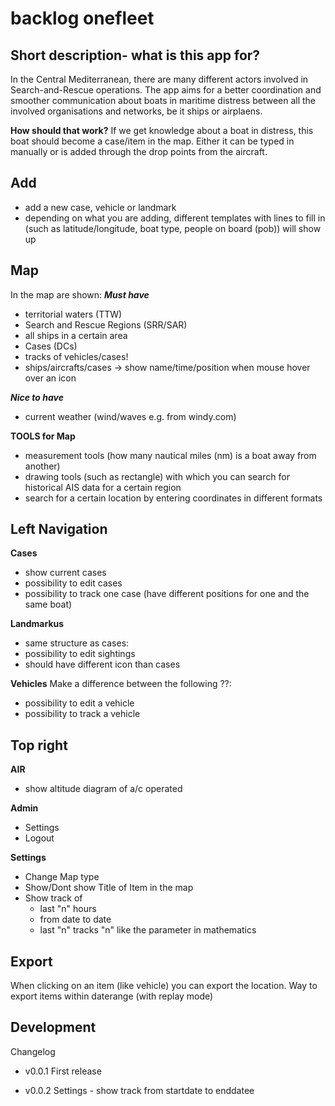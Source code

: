 # backlog onefleet

## **Short description- what is this app for?**

In the Central Mediterranean, there are many different actors involved in Search-and-Rescue operations. The app aims for a better coordination and smoother communication about boats in maritime distress between all the involved organisations and networks, be it ships or airplaens. 

**How should that work?**
If we get knowledge about a boat in distress, this boat should become a case/item in the map. Either it can be typed in manually or is added through the drop points from the aircraft. 

## **Add**
- add a new case, vehicle or landmark 
- depending on what you are adding, different templates with lines to fill in (such as latitude/longitude, boat type, people on board (pob)) will show up 

## **Map**
In the map are shown: 
***Must have***
- territorial waters (TTW) 
- Search and Rescue Regions (SRR/SAR)
- all ships in a certain area 
- Cases (DCs) 
- tracks of vehicles/cases! 
- ships/aircrafts/cases -> show name/time/position when mouse hover over an icon

***Nice to have***
- current weather (wind/waves e.g. from windy.com)

**TOOLS for Map**
- measurement tools (how many nautical miles (nm) is a boat away from another) 
- drawing tools (such as rectangle) with which you can search for historical AIS data for a certain region
- search for a certain location by entering coordinates in different formats

## **Left Navigation**
**Cases**
- show current cases 
- possibility to edit cases
- possibility to track one case (have different positions for one and the same boat) 

**Landmarkus**
- same structure as cases:
- possibility to edit sightings
- should have different icon than cases

**Vehicles**
Make a difference between the following ??:
- possibility to edit a vehicle
- possibility to track a vehicle


## **Top right**
**AIR**
- show altitude diagram of a/c operated

**Admin**
- Settings
- Logout

**Settings**
- Change Map type 
- Show/Dont show Title of Item in the map
- Show track of 
    - last "n" hours
    - from date to date
    - last "n" tracks
"n" like the parameter in mathematics

## **Export**
When clicking on an item (like vehicle) you can export the location.
Way to export items within daterange (with replay mode)

## **Development**
Changelog

- v0.0.1
First release

- v0.0.2
Settings - show track from startdate to enddatee

